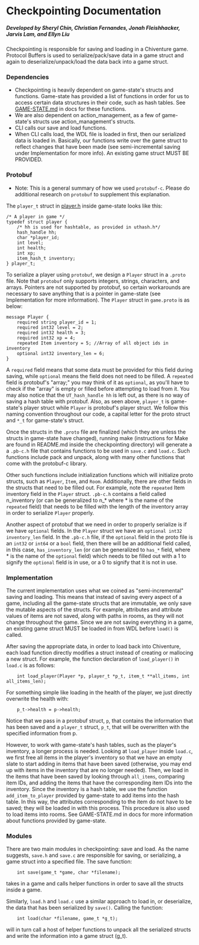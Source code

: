 # Checkpointing Documentation

##### Developed by Sheryl Chin, Christian Fernandes, Jonah Fleishhacker, Jarvis Lam, and Ellyn Liu

Checkpointing is responsible for saving and loading in a Chiventure game. Protocol Buffers is used to serialize/pack/save data in a game struct and again to deserialize/unpack/load the data back into a game struct. 

### Dependencies
* Checkpointing is heavily dependent on game-state's structs and functions. Game-state has provided a list of functions in order for us to access certain data structures in their code, such as hash tables. See [GAME-STATE.md](https://github.com/uchicago-cs/chiventure/blob/master/docs/GAME-STATE.md) in docs for these functions. 
* We are also dependent on action_management, as a few of game-state's structs use action_management's structs.
* CLI calls our save and load functions.
* When CLI calls load, the WDL file is loaded in first, then our serialized data is loaded in. Basically, our functions write over the game struct to reflect changes that have been made (see semi-incremental saving under Implementation for more info). An existing game struct MUST BE PROVIDED.

### Protobuf
* Note: This is a general summary of how we used `protobuf-c`. Please do additional research on `protobuf` to supplement this explanation.

The `player_t` struct in [player.h](https://github.com/uchicago-cs/chiventure/blob/master/src/game-state/include/player.h) inside game-state looks like this:

```
/* A player in game */
typedef struct player {
    /* hh is used for hashtable, as provided in uthash.h*/   
    hash_handle hh;
    char *player_id;
    int level;
    int health;
    int xp;
    item_hash_t inventory;
} player_t;
```

To serialize a player using `protobuf`, we design a `Player` struct in a `.proto` file. Note that `protobuf` only supports integers, strings, characters, and arrays. Pointers are not supported by protobuf, so certain workarounds are necessary to save anything that is a pointer in game-state (see Implementation for more information). The `Player` struct in `game.proto` is as below:

```
message Player {
    required string player_id = 1;
    required int32 level = 2; 
    required int32 health = 3;
    required int32 xp = 4;
    repeated Item inventory = 5; //Array of all object ids in inventory
    optional int32 inventory_len = 6;
}
```
    
A `required` field means that some data must be provided for this field during saving, while `optional` means the field does not need to be filled. A `repeated` field is protobuf's "array;" you may think of it as `optional`, as you'll have to check if the "array" is empty or filled before attempting to load from it. You may also notice that the `UT_hash_handle hh` is left out, as there is no way of saving a hash table with protobuf. Also, as seen above, `player_t` is game-state's player struct while `Player` is protobuf's player struct. We follow this naming convention throughout our code, a capital letter for the proto struct and `*_t` for game-state's struct.

Once the structs in the `.proto` file are finalized (which they are unless the structs in game-state have changed), running make (instructions for Make are found in README.md inside the checkpointing directory) will generate a a `.pb-c.h` file that contains functions to be used in `save.c` and `load.c`. Such functions include pack and unpack, along with many other functions that come with the protobuf-c library.

Other such functions include initialization functions which will initialize proto structs, such as `Player`, `Item`, and `Room`. Additionally, there are other fields in the structs that need to be filled out. For example, note the `repeated` Item inventory field in the `Player` struct. `.pb-c.h` contains a field called n_inventory (or can be generalized to n_* where * is the name of the `repeated` field) that needs to be filled with the length of the inventory array in order to serialize `Player` properly. 

Another aspect of protobuf that we need in order to properly serialize is if we have `optional` fields. In the `Player` struct we have an `optional int32 inventory_len` field. In the `.pb-c.h` file, if the `optional` field in the proto file is an `int32` or `int64` or a `bool` field, then there will be an additional field called, in this case, `has_inventory_len` (or can be generalized to `has_*` field, where * is the name of the `optional` field) which needs to be filled out with a 1 to signify the `optional` field is in use, or a 0 to signify that it is not in use.

### Implementation
The current implementation uses what we coined as "semi-incremental" saving and loading. This means that instead of saving every aspect of a game, including all the game-state structs that are immutable, we only save the mutable aspects of the structs. For example, attributes and attribute values of items are not saved, along with paths in rooms, as they will not change throughout the game. Since we are not saving everything in a game, an existing game struct MUST be loaded in from WDL before `load()` is called. 

After saving the appropriate data, in order to load back into Chiventure, each load function directly modifies a struct instead of creating or mallocing a new struct. For example, the function  declaration of `load_player()` in `load.c` is as follows: 
```
    int load_player(Player *p, player_t *p_t, item_t **all_items, int all_items_len);
```
For something simple like loading in the health of the player, we just directly overwrite the health with:
```
    p_t->health = p->health;
````
    
Notice that we pass in a protobuf struct, `p`, that contains the information that has been saved and a `player_t` struct, `p_t`, that will be overwritten with the specified information from p.

However, to work with game-state's hash tables, such as the player's inventory, a longer process is needed. Looking at `load_player` inside `load.c`, we first free all items in the player's inventory so that we have an empty slate to start adding in items that have been saved (otherwise, you may end up with items in the inventory that are no longer needed). Then, we load in the items that have been saved by looking through `all_items`, comparing item IDs, and adding the items that have the corresponding item IDs into the inventory. Since the inventory is a hash table, we use the function `add_item_to_player` provided by game-state to add items into the hash table. In this way, the attributes corresponding to the item do not have to be saved; they will be loaded in with this process. This procedure is also used to load items into rooms. See GAME-STATE.md in docs for more information about functions provided by game-state.

### Modules
There are two main modules in checkpointing: save and load. As the name suggests, `save.h` and `save.c` are responsible for saving, or serializing, a game struct into a specified file. The save function:
```
    int save(game_t *game, char *filename);
```
takes in a game and calls helper functions in order to save all the structs inside a game.

Similarly, `load.h` and `load.c` use a similar approach to load in, or deserialize, the data that has been serialized by `save()`. Calling the function:
```
    int load(char *filename, game_t *g_t);
```
will in turn call a host of helper functions to unpack all the serialized structs and write the information into a game struct (g_t).
